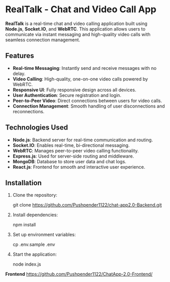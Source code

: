 # RealTalk - Chat and Video Call App

**RealTalk** is a real-time chat and video calling application built using **Node.js**, **Socket.IO**, and **WebRTC**. This application allows users to communicate via instant messaging and high-quality video calls with seamless connection management.

## Features

- **Real-time Messaging**: Instantly send and receive messages with no delay.
- **Video Calling**: High-quality, one-on-one video calls powered by WebRTC.
- **Responsive UI**: Fully responsive design across all devices.
- **User Authentication**: Secure registration and login.
- **Peer-to-Peer Video**: Direct connections between users for video calls.
- **Connection Management**: Smooth handling of user disconnections and reconnections.

## Technologies Used

- **Node.js**: Backend server for real-time communication and routing.
- **Socket.IO**: Enables real-time, bi-directional messaging.
- **WebRTC**: Manages peer-to-peer video calling functionality.
- **Express.js**: Used for server-side routing and middleware.
- **MongoDB**: Database to store user data and chat logs.
- **React.js**: Frontend for smooth and interactive user experience.

## Installation

1. Clone the repository:

   git clone https://github.com/Pushpender1122/chat-app2.0-Backend.git

2. Install dependencies:

   npm install

3. Set up environment variables:

   cp .env.sample .env

4. Start the application:

   node index.js

**Frontend** https://github.com/Pushpender1122/ChatApp-2.0-Frontend/
